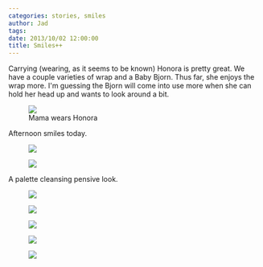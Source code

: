 ```yaml
---
categories: stories, smiles
author: Jad
tags: 
date: 2013/10/02 12:00:00
title: Smiles++
---
```

Carrying (wearing, as it seems to be known) Honora is pretty great.  We have a couple varieties of wrap and a Baby Bjorn.  Thus far, she enjoys the wrap more.  I'm guessing the Bjorn will come into use more when she can hold her head up and wants to look around a bit. 

<figure>
<img src="/img/2013/10/02/img_3651_medium.jpg" />
<figcaption>Mama wears Honora</figcaption>
</figure>

Afternoon smiles today.

<figure>
<img src="/img/2013/10/02/img_4068_medium.jpg" />
<figcaption></figcaption>
</figure>

<figure>
<img src="/img/2013/10/02/img_4070_medium.jpg" />
<figcaption></figcaption>
</figure>

A palette cleansing pensive look.

<figure>
<img src="/img/2013/10/02/img_4093_medium.jpg" />
<figcaption></figcaption>
</figure>

<figure>
<img src="/img/2013/10/02/img_4076_medium.jpg" />
<figcaption></figcaption>
</figure>

<figure>
<img src="/img/2013/10/02/img_4078_medium.jpg" />
<figcaption></figcaption>
</figure>

<figure>
<img src="/img/2013/10/02/img_4080_medium.jpg" />
<figcaption></figcaption>
</figure>

<figure>
<img src="/img/2013/10/02/img_4081_medium.jpg" />
<figcaption></figcaption>
</figure>
